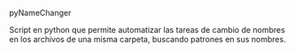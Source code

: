 pyNameChanger

Script en python que permite automatizar las tareas de cambio de nombres en los archivos de una misma carpeta, buscando patrones en sus nombres.

